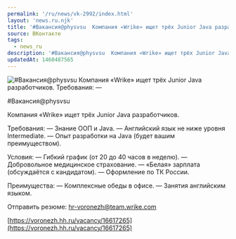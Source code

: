 ```yaml
---
permalink: '/ru/news/vk-2992/index.html'
layout: 'news.ru.njk'
title: '#Вакансия@physvsu  Компания «Wrike» ищет трёх Junior Java разработчиков'
source: ВКонтакте
tags:
  - news_ru
description: '#Вакансия@physvsu  Компания «Wrike» ищет трёх Junior Java разработчиков'
updatedAt: 1460487565
---
```

![#Вакансия@physvsu  Компания «Wrike» ищет трёх Junior Java разработчиков. Требования:  —](https://sun9-43.userapi.com/impf/c636523/v636523484/920/LqQSf3YlSBc.jpg?size=900x600&quality=96&proxy=1&sign=3c97afece94f5f731f497f0bb55561c3&c_uniq_tag=12uNR0qPAEfE0BddUj-EZ3NUBBiIvEPyBUiBLqginQs&type=album)

#Вакансия@physvsu

Компания «Wrike» ищет трёх Junior Java разработчиков.

Требования:
— Знание ООП и Java.
— Английский язык не ниже уровня Intermediate.
— Опыт разработки на Java (будет вашим преимуществом).

Условия:
— Гибкий график (от 20 до 40 часов в неделю).
— Добровольное медицинское страхование.
— «Белая» зарплата (обсуждаётся с кандидатом).
— Оформление по ТК России.

Преимущества:
— Комплексные обеды в офисе.
— Занятия английским языком.

Отправить резюме: hr-voronezh@team.wrike.com

[https://voronezh.hh.ru/vacancy/16617265](https://voronezh.hh.ru/vacancy/16617265)
